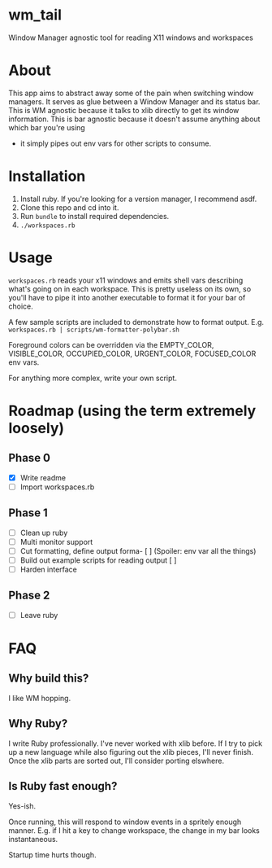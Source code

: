 # wm_tail

Window Manager agnostic tool for reading X11 windows and workspaces

# About

This app aims to abstract away some of the pain when switching window managers.
It serves as glue between a Window Manager and its status bar.  This is WM
agnostic because it talks to xlib directly to get its window information.  This
is bar agnostic because it doesn't assume anything about which bar you're using
- it simply pipes out env vars for other scripts to consume.

# Installation

1. Install ruby.  If you're looking for a version manager, I recommend asdf.
2. Clone this repo and cd into it.
3. Run `bundle` to install required dependencies.
4. `./workspaces.rb`

# Usage

`workspaces.rb` reads your x11 windows and emits shell vars describing what's
going on in each workspace.  This is pretty useless on its own, so you'll have
to pipe it into another executable to format it for your bar of choice.

A few sample scripts are included to demonstrate how to format output.  E.g.
`workspaces.rb | scripts/wm-formatter-polybar.sh`

Foreground colors can be overridden via the EMPTY_COLOR, VISIBLE_COLOR,
OCCUPIED_COLOR, URGENT_COLOR, FOCUSED_COLOR env vars.

For anything more complex, write your own script.

# Roadmap (using the term extremely loosely)

## Phase 0

- [x] Write readme
- [ ] Import workspaces.rb

## Phase 1
- [ ] Clean up ruby
- [ ] Multi monitor support
- [ ] Cut formatting, define output forma- [ ]  (Spoiler: env var all the things)
- [ ] Build out example scripts for reading output [ ]
- [ ] Harden interface

## Phase 2
- [ ] Leave ruby

# FAQ

## Why build this?

I like WM hopping.

## Why Ruby?

I write Ruby professionally.  I've never worked with xlib before.  If I try to
pick up a new language while also figuring out the xlib pieces, I'll never
finish.  Once the xlib parts are sorted out, I'll consider porting elswhere.

## Is Ruby fast enough?

Yes-ish.

Once running, this will respond to window events in a spritely enough manner.  E.g. if I hit a key to change workspace, the change in my bar looks instantaneous.

Startup time hurts though.
